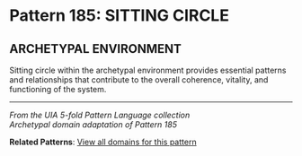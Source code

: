 # Pattern 185: SITTING CIRCLE

## ARCHETYPAL ENVIRONMENT

Sitting circle within the archetypal environment provides essential patterns and relationships that contribute to the overall coherence, vitality, and functioning of the system.

---

*From the UIA 5-fold Pattern Language collection*  
*Archetypal domain adaptation of Pattern 185*

**Related Patterns**: [View all domains for this pattern](../../UIA/md/T185%20SITTING%20CIRCLE.md)
